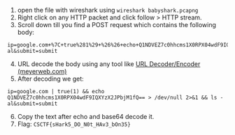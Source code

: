 1) open the file with wireshark using `wireshark babyshark.pcapng`
2) Right click on any HTTP packet and click follow > HTTP stream.
3) Scroll down till you find a POST request which contains the following body:
```
ip=google.com+%7C+true%281%29+%26%26+echo+Q1NDVEZ7c0hhcms1X0RPX04wdF9IQXYzX2JPbjM1fQ%3D%3D+%3E+%2Fdev%2Fnull+2%3E%261+%26%26+ls+-al&submit=submit
```
4) URL decode the body using any tool like [URL Decoder/Encoder (meyerweb.com)](https://meyerweb.com/eric/tools/dencoder/) 
5) After decoding we get:
```
ip=google.com | true(1) && echo Q1NDVEZ7c0hhcms1X0RPX04wdF9IQXYzX2JPbjM1fQ== > /dev/null 2>&1 && ls -al&submit=submit
```
6) Copy the text after echo and base64 decode it.
7) Flag: `CSCTF{sHark5_DO_N0t_HAv3_bOn35}`